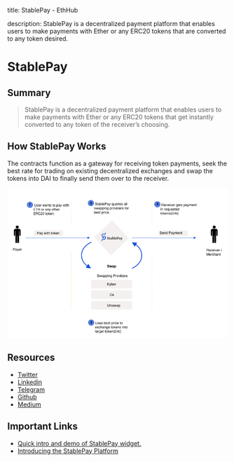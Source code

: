 title: StablePay - EthHub

description: StablePay is a decentralized payment platform that enables users to make payments with Ether or any ERC20 tokens that are converted to any token desired.

# StablePay

## Summary

> StablePay is a decentralized payment platform that enables users to make payments with Ether or any ERC20 tokens that get instantly converted to any token of the receiver’s choosing.

## How StablePay Works
The contracts function as a gateway for receiving token payments, seek the best rate for trading on existing decentralized exchanges and swap the tokens into DAI to finally send them over to the receiver.

![](/assets/images/stablepay_diagram.png)

## Resources

* [Twitter](https://twitter.com/StablePay)
* [Linkedin](https://www.linkedin.com/company/stablepay)
* [Telegram](https://t.me/joinchat/BgU0cRRKyJW6Tn3zchSUvQ)
* [Github](https://github.com/StablePay)
* [Medium](https://medium.com/@stablepayio)

## Important Links
* [Quick intro and demo of StablePay widget.](https://www.youtube.com/watch?v=zodYPzR2c0M)
* [Introducing the StablePay Platform](https://medium.com/@stablepayio/introducing-the-stablepay-platform-87f83cafc5a3)
